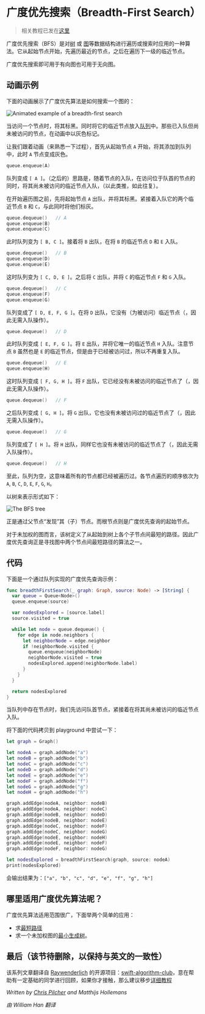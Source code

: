 # 广度优先搜索（Breadth-First Search）

> 相关教程已发在[这里](https://www.raywenderlich.com/155801/swift-algorithm-club-swift-breadth-first-search)

广度优先搜索（BFS）是对[树](../Tree/) 或 [图](../Graph/)等数据结构进行遍历或搜索时应用的一种算法。它从起始节点开始，先遍历最近的节点，之后在遍历下一级的临近节点。

广度优先搜索即可用于有向图也可用于无向图。

## 动画示例

下面的动画展示了广度优先算法是如何搜索一个图的：

![Animated example of a breadth-first search](Images/AnimatedExample.gif)

当访问一个节点时，将其标黑。同时将它的临近节点放入[队列](../Queue/)中。那些已入队但尚未被访问的节点，在动画中以灰色标记。

让我们跟着动画（来熟悉一下过程），首先从起始节点 `A` 开始，将其添加到队列中，此时 `A` 节点变成灰色。

```swift
queue.enqueue(A)
```

队列变成 `[ A ]`。（之后的）思路是，随着节点的入队，在访问位于队首的节点的同时，将其尚未被访问的临近节点入队，（以此类推，如此往复）。

在开始遍历图之前，先将起始节点 `A` 出队，并将其标黑。紧接着入队它的两个临近节点 `B` 和 `C`，与此同时将他们标灰。

```swift
queue.dequeue()   // A
queue.enqueue(B)
queue.enqueue(C)
```

此时队列变为 `[ B, C ]`。接着将 `B` 出队，在将 `B` 的临近节点 `D` 和 `E` 入队。

```swift
queue.dequeue()   // B
queue.enqueue(D)
queue.enqueue(E)
```

这时队列变为 `[ C, D, E ]`。之后将 `C` 出队，并将 `C` 的临近节点 `F` 和 `G` 入队。

```swift
queue.dequeue()   // C
queue.enqueue(F)
queue.enqueue(G)
```

队列变成了 `[ D, E, F, G ]`。在将 `D` 出队，它没有（为被访问）临近节点（，因此无需入队操作）。

```swift
queue.dequeue()   // D
```

此时队列变成 `[ E, F, G ]`。将 `E` 出队，并将它唯一的临近节点 `H` 入队。注意节点 `B` 虽然也是 `E` 的临近节点，但是由于已经被访问过，所以不再重复入队。

```swift
queue.dequeue()   // E
queue.enqueue(H)
```

这时队列变成 `[ F, G, H ]`。将 `F` 出队，它已经没有未被访问的临近节点了（，因此无需入队操作）。

```swift
queue.dequeue()   // F
```

之后队列变成 `[ G, H ]`。将 `G` 出队，它也没有未被访问过的临近节点了（，因此无需入队操作）。

```swift
queue.dequeue()   // G
```

队列变成了 `[ H ]`。将 `H` 出队，同样它也没有未被访问的临近节点了（，因此无需入队操作）。

```swift
queue.dequeue()   // H
```
至此，队列为空，这意味着所有的节点都已经被遍历过。各节点遍历的顺序依次为 `A`, `B`, `C`, `D`, `E`, `F`, `G`, `H`。

以树来表示形式如下：

![The BFS tree](Images/TraversalTree.png)

正是通过父节点“发现”其（子）节点。而根节点则是广度优先查询的起始节点。

对于未加权的图而言，该树定义了从起始到树上各个子节点间最短的路径。因此广度优先查询正是寻找图中两个节点间最短路径的算法之一。

## 代码

下面是一个通过队列实现的广度优先查询示例：

```swift
func breadthFirstSearch(_ graph: Graph, source: Node) -> [String] {
  var queue = Queue<Node>()
  queue.enqueue(source)

  var nodesExplored = [source.label]
  source.visited = true

  while let node = queue.dequeue() {
    for edge in node.neighbors {
      let neighborNode = edge.neighbor
      if !neighborNode.visited {
        queue.enqueue(neighborNode)
        neighborNode.visited = true
        nodesExplored.append(neighborNode.label)
      }
    }
  }

  return nodesExplored
}
```

当队列中存在节点时，我们先访问队首节点，紧接着在将其尚未被访问的临近节点入队。

将下面的代码拷贝到 playground 中尝试一下：

```swift
let graph = Graph()

let nodeA = graph.addNode("a")
let nodeB = graph.addNode("b")
let nodeC = graph.addNode("c")
let nodeD = graph.addNode("d")
let nodeE = graph.addNode("e")
let nodeF = graph.addNode("f")
let nodeG = graph.addNode("g")
let nodeH = graph.addNode("h")

graph.addEdge(nodeA, neighbor: nodeB)
graph.addEdge(nodeA, neighbor: nodeC)
graph.addEdge(nodeB, neighbor: nodeD)
graph.addEdge(nodeB, neighbor: nodeE)
graph.addEdge(nodeC, neighbor: nodeF)
graph.addEdge(nodeC, neighbor: nodeG)
graph.addEdge(nodeE, neighbor: nodeH)
graph.addEdge(nodeE, neighbor: nodeF)
graph.addEdge(nodeF, neighbor: nodeG)

let nodesExplored = breadthFirstSearch(graph, source: nodeA)
print(nodesExplored)
```

会输出结果为：`["a", "b", "c", "d", "e", "f", "g", "h"]`
   
## 哪里适用广度优先算法呢？

广度优先算法适用范围很广，下面举两个简单的应用：

* 求[最短路径](../Shortest%20Path%20(Unweighted)/)
* 求一个未加权图的[最小生成树](../Minimum%20Spanning%20Tree%20(Unweighted)/)。

## 最后（该节待删除，以保持与英文的一致性）

该系列文章翻译自 [Raywenderlich](https://www.raywenderlich.com) 的开源项目：[swift-algorithm-club](https://github.com/raywenderlich/swift-algorithm-club)，意在帮助有一定基础的同学进行回顾，如果你才接触，那么建议移步[详细教程](https://www.raywenderlich.com/155801/swift-algorithm-club-swift-breadth-first-search)

*Written by [Chris Pilcher](https://github.com/chris-pilcher) and Matthijs Hollemans*

*由 William Han 翻译*

